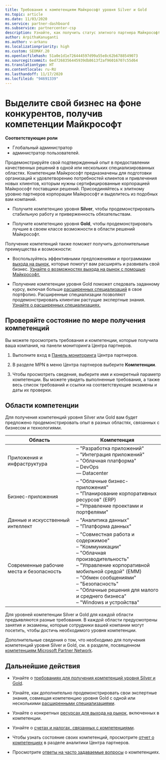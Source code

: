 ```yaml
---
title: Требования к компетенциям Майкрософт уровня Silver и Gold
ms.topic: article
ms.date: 11/03/2020
ms.service: partner-dashboard
ms.subservice: partnercenter-csp
description: Узнайте, как получить статус элитного партнера Майкрософт и привлечь новых клиентов, выполнив необходимые требования и став участником с уровнем компетенций Silver или Gold.
author: ArpithaKanuganti
ms.author: v-arkanu
ms.localizationpriority: high
ms.custom: SEOMAY.20
ms.openlocfilehash: 51a0e1d1e726444597d99a55e8c62b6788549073
ms.sourcegitcommit: 6ed7268356445939db8613f2af96016707c55d64
ms.translationtype: HT
ms.contentlocale: ru-RU
ms.lasthandoff: 11/17/2020
ms.locfileid: "94691339"
---
```

# <a name="differentiate-your-business-by-attaining-microsoft-competencies"></a>Выделите свой бизнес на фоне конкурентов, получив компетенции Майкрософт

**Соответствующие роли**
- Глобальный администратор
- администратор пользователей.

Продемонстрируйте свой подтвержденный опыт в предоставлении качественных решений в одной или нескольких специализированных областях. Компетенции Майкрософт предназначены для подготовки организаций к удовлетворению потребностей клиентов и привлечения новых клиентов, которым нужны сертифицированные корпорацией Майкрософт поставщики решений. Присоединяйтесь к элитному уровню партнеров корпорации Майкрософт и выделитесь из подобных вам компаний.

- Получите компетенцию уровня **Silver**, чтобы продемонстрировать стабильную работу и приверженность обязательствам.

- Получите компетенцию уровня **Gold**, чтобы продемонстрировать лучшие в своем классе возможности в области решений Майкрософт.

Получение компетенций также поможет получить дополнительные преимущества и возможности:

- Воспользуйтесь эффективными предложениями и программами [выхода на рынок](mpn-learn-about-go-to-market-benefits.md), которые помогут вам расширять и развивать свой бизнес. [Узнайте о возможностях выхода на рынок с помощью Майкрософт.](https://partner.microsoft.com/solutions/go-to-market)

- Получение компетенции уровня Gold поможет следовать заданному курсу, включая больше [расширенных специализаций](advanced-specializations.md) в свое портфолио. Расширенные специализации позволяют продемонстрировать клиентам растущие экспертные знания. [Узнайте о расширенных специализациях.](https://partner.microsoft.com/membership/advanced-specialization)

## <a name="check-your-status-as-you-attain-a-competency"></a>Проверяйте состояние по мере получения компетенций

Вы можете просмотреть требования и компетенции, которые получила ваша компания, на панели мониторинга Центра партнеров.

1. Выполните вход в [Панель мониторинга](https://partner.microsoft.com/dashboard/home) Центра партнеров.

2. В разделе MPN в меню Центра партнеров выберите **Компетенции**.

3. Чтобы просмотреть сведения, выберите имя и конкретный параметр компетенции. Вы можете увидеть выполненные требования, а также весь список требований и ссылки на соответствующие экзамены и даты их проверки.

## <a name="competency-areas"></a>Области компетенции

Для получения компетенций уровня Silver или Gold вам будет предложено продемонстрировать опыт в разных областях, связанных с бизнесом и технологиями.

|**Область**            |**Компетенция**                    |
|--------------------|--------------------------------|
|Приложения и инфраструктура| – "Разработка приложений"<br/> – "Интеграция приложений"<br/> – "Облачная платформа"<br/> – DevOps<br/> — Datacenter |
|Бизнес-приложения | – "Облачные бизнес-приложения"</br> – "Планирование корпоративных ресурсов" (ERP)</br> – "Управление проектами и портфелями" |
|Данные и искусственный интеллект| – "Аналитика данных"<br/> – "Платформа данных" |
|Современные рабочие места и безопасность | – "Совместная работа и содержимое"<br/> – "Коммуникации"<br/> – "Облачная производительность"<br/> – "Управление корпоративной мобильной средой" (EMM)<br/> – "Обмен сообщениями"<br/> – "Безопасность"<br/> – "Облачные решения для малого и среднего бизнеса"<br/> – "Windows и устройства" |

Для уровней компетенции Silver и Gold для каждой области предъявляются разные требования. В каждой области предусмотрены занятия и экзамены, которые сотрудники вашей компании могут посетить, чтобы достичь необходимого уровня компетенции. 

Дополнительные сведения о том, что необходимо для получения компетенций уровня Silver и Gold, см. в разделе, посвященном [компетенциям Microsoft Partner Network](https://partner.microsoft.com/membership/competencies).

## <a name="next-steps"></a>Дальнейшие действия

- Узнайте о [требованиях для получения компетенций уровня Silver и Gold](https://partner.microsoft.com/membership/competencies).

- Узнайте, как дополнительно продемонстрировать свои экспертные знания, совмещая компетенцию уровня Gold с одной или несколькими [расширенными специализациями](advanced-specializations.md).

- Узнайте о конкретных [ресурсах для выхода на рынок](mpn-learn-about-go-to-market-benefits.md), включенных в компетенции.

- Узнайте о [счетах и налогах, связанных с компетенциями](mpn-view-print-maps-invoice.md).

- Чтобы узнать состояние своих компетенций, просмотрите [отчет о компетенциях](pci-competencies-report.md) в разделе аналитики Центра партнеров.

- Просмотрите [ответы на часто задаваемые вопросы](competencies-faq.md) о компетенциях.
